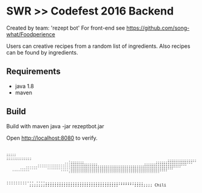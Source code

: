 # SWR >> Codefest 2016 Backend

Created by team: 'rezept bot'
For front-end see https://github.com/song-what/Foodperience

Users can creative recipes from a random list of ingredients. Also recipes can be found by ingredients.

## Requirements

* java 1.8
* maven

## Build

Build with maven
java -jar rezeptbot.jar

Open [http://localhost:8080](http://localhost:8080) to verify.

<dl>
<pre style="font: 10px/5px monospace;">


                                                                                                    ;;;;;
                                                                                          ;;;;;;;;;;;;;
                                                                                       ;;;;;;;;;;;;;;;
                                    ';;;;;;;                                     ;;;;;;;;;;;;;;;;;;;
                                  ''';;;;;;;;;;;;;;                        ;;;;;;;;;;;;;;;;;;;;;;
                    ''''''''''''''''';;;;;;;;;;;;;;;;;;;;;;;;;;;;;;;;;;;;;;;;;;;;;;;;;;;;;;;;;
              ''''''''''''''''''''''';;;;;;;;;;;;;;;;;;;;;;;;;;;;;;;;;;;;;;;;;;;;;;;;;;;;;
           '''''''''     '''''''''''';;;;;;;;;;;;;;;;;;;;;;;;;;;;;;;;;;;;;;;;;;;;;;;;;;
       '''''''''                '''';;;;;;;;;;;;;;;;;;;;;;;;;;;;;;;;;;;;;;;;;;;;;;;
''''''''''''                    '''';;;;;;;;;;;;;;;;;;;;;;;;;;;;;;;;;;;;;;;;;;;
'''''''''                           ;;;;;;;;;;;;;;;;;;;;;;;;;;;;;;;;;;;;;;;
 '''''                                                ;;;;;;;;
Chili
</pre>
</dl>
